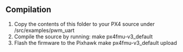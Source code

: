 ## Compilation

1. Copy the contents of this folder to your PX4 source under /src/examples/pwm_uart
2. Compile the source by running:
  make px4fmu-v3_default
3. Flash the firmware to the Pixhawk
  make px4fmu-v3_default upload
